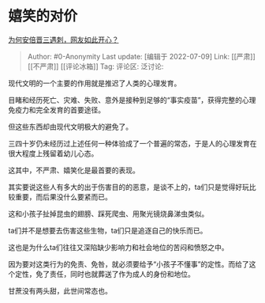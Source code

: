 # 嬉笑的对价
[为何安倍晋三遇刺，网友如此开心？](https://www.zhihu.com/question/542183686/answer/2565337369)

> Author: #0-Anonymity
> Last update: [编辑于 2022-07-09]
> Link: [[严肃]] [[不严肃]] [[评论冰箱]]
> Tag:
> 评论区:
> 泛讨论:

现代文明的一个主要的作用就是推迟了人类的心理发育。

目睹和经历死亡、灾难、失败、意外是接种到足够的“事实疫苗”，获得完整的心理免疫力和完全发育的首要途径。

但这些东西却由现代文明极大的避免了。

三四十岁仍未经历过上述任何一种体验成了一个普遍的常态，于是人的心理发育在很大程度上残留着幼儿心态。

这其中，不严肃、嬉笑化是最首要的表现。

其实要说这些人有多大的出于伤害目的的恶意，是谈不上的，ta们只是觉得好玩比较重要，而后果没什么要紧而已。

这和小孩子扯掉昆虫的翅膀、踩死爬虫、用聚光镜烧鼻涕虫类似。

ta们并不是想要去伤害这些生物，ta们只是追逐自己的快乐而已。

这也是为什么ta们往往又深陷缺少影响力和社会地位的苦闷和愤怒之中。

因为要对这类行为的免责、免咎，就必须要给予“小孩子不懂事”的定性。而给了这个定性，免了责任，同时也就葬送了作为成人的身份和地位。

甘蔗没有两头甜，此世间常态也。
